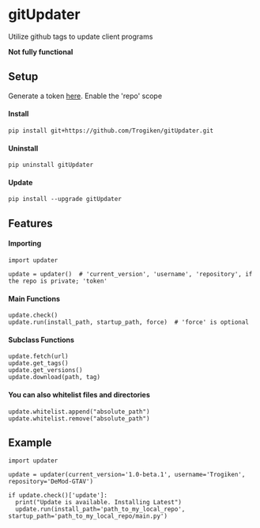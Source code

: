 # gitUpdater
Utilize github tags to update client programs

**Not fully functional**

## Setup

Generate a token [here](https://github.com/settings/tokens). Enable the 'repo' scope

#### Install
`pip install git+https://github.com/Trogiken/gitUpdater.git`

#### Uninstall
`pip uninstall gitUpdater`

#### Update
`pip install --upgrade gitUpdater`

## Features

#### Importing
```
import updater

update = updater()  # 'current_version', 'username', 'repository', if the repo is private; 'token'
```

#### Main Functions
```
update.check()
update.run(install_path, startup_path, force)  # 'force' is optional
```

#### Subclass Functions
```
update.fetch(url)
update.get_tags()
update.get_versions()
update.download(path, tag)
```

#### You can also whitelist files and directories
```
update.whitelist.append("absolute_path")
update.whitelist.remove("absolute_path")
```

## Example

```
import updater

update = updater(current_version='1.0-beta.1', username='Trogiken', repository='DeMod-GTAV')

if update.check()['update']:
  print("Update is available. Installing Latest")
  update.run(install_path='path_to_my_local_repo', startup_path='path_to_my_local_repo/main.py')
```

